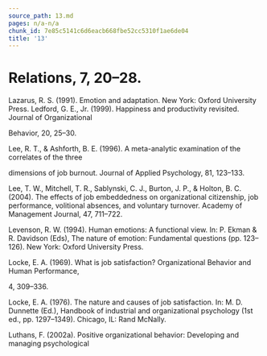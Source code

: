```yaml
---
source_path: 13.md
pages: n/a-n/a
chunk_id: 7e85c5141c6d6eacb668fbe52cc5310f1ae6de04
title: '13'
---
```

# Relations, 7, 20–28.

Lazarus, R. S. (1991). Emotion and adaptation. New York: Oxford University Press. Ledford, G. E., Jr. (1999). Happiness and productivity revisited. Journal of Organizational

Behavior, 20, 25–30.

Lee, R. T., & Ashforth, B. E. (1996). A meta-analytic examination of the correlates of the three

dimensions of job burnout. Journal of Applied Psychology, 81, 123–133.

Lee, T. W., Mitchell, T. R., Sablynski, C. J., Burton, J. P., & Holton, B. C. (2004). The effects of job embeddedness on organizational citizenship, job performance, volitional absences, and voluntary turnover. Academy of Management Journal, 47, 711–722.

Levenson, R. W. (1994). Human emotions: A functional view. In: P. Ekman & R. Davidson (Eds), The nature of emotion: Fundamental questions (pp. 123–126). New York: Oxford University Press.

Locke, E. A. (1969). What is job satisfaction? Organizational Behavior and Human Performance,

4, 309–336.

Locke, E. A. (1976). The nature and causes of job satisfaction. In: M. D. Dunnette (Ed.), Handbook of industrial and organizational psychology (1st ed., pp. 1297–1349). Chicago, IL: Rand McNally.

Luthans, F. (2002a). Positive organizational behavior: Developing and managing psychological
